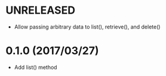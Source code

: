 # UNRELEASED

 - Allow passing arbitrary data to list(), retrieve(), and delete()


# 0.1.0 (2017/03/27)

 - Add list() method
